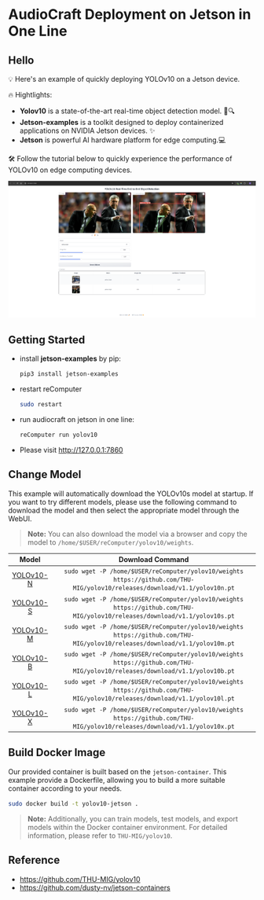 # AudioCraft Deployment on Jetson in One Line 

## Hello

💡 Here's an example of quickly deploying YOLOv10 on a Jetson device.

🔥 Hightlights:
- **Yolov10** is a state-of-the-art real-time object detection model. 🚀🔍
- **Jetson-examples** is a toolkit designed to deploy containerized applications on NVIDIA Jetson devices. ✨
- **Jetson** is powerful AI hardware platform for edge computing.💻

🛠️ Follow the tutorial below to quickly experience the performance of YOLOv10 on edge computing devices.

<div align="center">
  <img alt="yolov10" width="1200px" src="./assets/webui.png">
</div>

## Getting Started

- install **jetson-examples** by pip:
    ```sh
    pip3 install jetson-examples
    ```
- restart reComputer 
    ```sh
    sudo restart
    ```
- run audiocraft on jetson in one line:
    ```sh
    reComputer run yolov10
    ```
- Please visit http://127.0.0.1:7860

## Change Model

This example will automatically download the YOLOv10s model at startup. If you want to try different models, please use the following command to download the model and then select the appropriate model through the WebUI.


> **Note:** You can also download the model via a browser and copy the model to `/home/$USER/reComputer/yolov10/weights`.

| Model | Download Command |
| :------------: | :----------------------: |
| [YOLOv10-N](https://github.com/THU-MIG/yolov10/releases/download/v1.1/yolov10n.pt) |   `sudo wget -P /home/$USER/reComputer/yolov10/weights https://github.com/THU-MIG/yolov10/releases/download/v1.1/yolov10n.pt`  |
| [YOLOv10-S](https://github.com/THU-MIG/yolov10/releases/download/v1.1/yolov10s.pt) |   `sudo wget -P /home/$USER/reComputer/yolov10/weights https://github.com/THU-MIG/yolov10/releases/download/v1.1/yolov10s.pt`  |
| [YOLOv10-M](https://github.com/THU-MIG/yolov10/releases/download/v1.1/yolov10m.pt) |   `sudo wget -P /home/$USER/reComputer/yolov10/weights https://github.com/THU-MIG/yolov10/releases/download/v1.1/yolov10m.pt`  |
| [YOLOv10-B](https://github.com/THU-MIG/yolov10/releases/download/v1.1/yolov10b.pt) |   `sudo wget -P /home/$USER/reComputer/yolov10/weights https://github.com/THU-MIG/yolov10/releases/download/v1.1/yolov10b.pt`  |
| [YOLOv10-L](https://github.com/THU-MIG/yolov10/releases/download/v1.1/yolov10l.pt) |   `sudo wget -P /home/$USER/reComputer/yolov10/weights https://github.com/THU-MIG/yolov10/releases/download/v1.1/yolov10l.pt`  |
| [YOLOv10-X](https://github.com/THU-MIG/yolov10/releases/download/v1.1/yolov10x.pt) |   `sudo wget -P /home/$USER/reComputer/yolov10/weights https://github.com/THU-MIG/yolov10/releases/download/v1.1/yolov10x.pt`  | 


## Build Docker Image
Our provided container is built based on the `jetson-container`. This example provide a Dockerfile, allowing you to build a more suitable container according to your needs.

```sh
sudo docker build -t yolov10-jetson .
```

> **Note:**  Additionally, you can train models, test models, and export models within the Docker container environment. For detailed information, please refer to `THU-MIG/yolov10`.

## Reference
- https://github.com/THU-MIG/yolov10
- https://github.com/dusty-nv/jetson-containers

